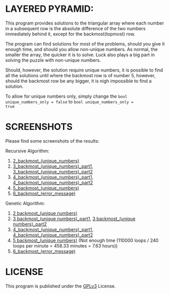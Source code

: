 # LAYERED PYRAMID:
This program provides solutions to the triangular array where each number in a subsequent row is the absolute difference of the two numbers immediately behind it, except for the backmost(topmost) row.

The program can find solutions for most of the problems, should you give it enough time, and should you allow non-unique numbers. As normal, the smaller the array, the quicker it is to solve. Luck also plays a big part in solving the puzzle with non-unique numbers.

Should, however, the solution require unique numbers, it is possible to find all the solutions until where the backmost row is of number 5, however, should the backmost row be any bigger, it is nigh impossible to find a solution.

To allow for unique numbers only, simply change the <code>bool unique_numbers_only = false</code> to <code>bool unique_numbers_only = true</code>

# SCREENSHOTS
Please find some screenshots of the results:

Recursive Algorithm:
1) [2_backmost_(unique_numbers)](screenshots/recursive/2_backmost_row_recursive.png)
2) [3_backmost_(unique_numbers)_part1](screenshots/recursive/3_backmost_row_recursive_part1.png), 
   [3_backmost_(unique_numbers)_part2](screenshots/recursive/3_backmost_row_recursive_part2.png)
3) [4_backmost_(unique_numbers)_part1](screenshots/recursive/4_backmost_row_recursive_part1.png), 
   [4_backmost_(unique_numbers)_part2](screenshots/recursive/4_backmost_row_recursive_part2.png)
4) [5_backmost_(unique_numbers)](screenshots/recursive/5_backmost_row_recursive.png)
5) [6_backmost_(error_message)](screenshots/recursive/error_recursive.png)

Genetic Algorithm:
1) [2 backmost_(unique numbers)](screenshots/genetic/2_backmost_row_genetic.png)
2) [3 backmost_(unique numbers)_part1](screenshots/genetic/3_backmost_row_genetic_part1.png), 
   [3 backmost_(unique numbers)_part2](screenshots/genetic/3_backmost_row_genetic_part2.png) 
3) [4_backmost_(unique_numbers)_part1](screenshots/genetic/4_backmost_row_genetic_part1.png), 
   [4_backmost_(unique_numbers)_part2](screenshots/genetic/4_backmost_row_genetic_part2.png)
4) [5 backmost_(unique numbers)](screenshots/genetic/5_backmost_row_genetic.png) (Not enough time (110000 loops / 240 loops per minute = 458.33 minutes = 7.63 hours))
5) [6_backmost_(error_message)](screenshots/genetic/error_genetic.png)

# LICENSE
This program is published under the [GPLv3](COPYING) License.

